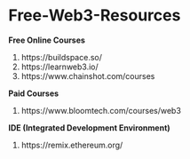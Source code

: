 # Free-Web3-Resources

<b>Free Online Courses</b>
<ol>
<li>https://buildspace.so/</li>
<li>https://learnweb3.io/</li>
<li>https://www.chainshot.com/courses</li>
</ol>

<b>Paid Courses</b>
<ol>
<li>https://www.bloomtech.com/courses/web3</li>
</ol>

<b>IDE (Integrated Development Environment) </b>
<ol>
<li>https://remix.ethereum.org/ </li>
</ol>


